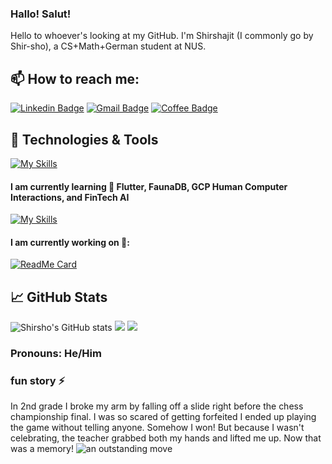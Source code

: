 ### Hallo! Salut! 

Hello to whoever's looking at my GitHub. I'm Shirshajit (I commonly go by Shir-sho), a CS+Math+German student at NUS. 


## 📫 How to reach me:  
[![Linkedin Badge](https://img.shields.io/badge/-LinkedIn-blue?style=flat-round&logo=Linkedin&logoColor=white&link=https://www.linkedin.com/in/shirshajit)](https://www.linkedin.com/in/shirshajit)
[![Gmail Badge](https://img.shields.io/badge/Gmail-d14836?style=flat-round&logo=Gmail&logoColor=white&link=mailto:shirshajit@gmail.com)](mailto:shirshajit@gmail.com)
[![Coffee Badge](https://img.shields.io/badge/-buymeacoffee-critical?style=flat-round&link=https://www.buymeacoffee.com/shirshajit)](https://www.buymeacoffee.com/shirshajit)



## 🔧 Technologies & Tools
[![My Skills](https://skills.thijs.gg/icons?i=python,dart,pytorch,bash,latex,firebase,git,java&theme=light)](https://skills.thijs.gg)

#### I am currently learning 🌱 Flutter, FaunaDB, GCP Human Computer Interactions, and FinTech AI 
[![My Skills](https://skills.thijs.gg/icons?i=gcp,dart&theme=light)](https://skills.thijs.gg)


#### I am currently working on 🔭:
[![ReadMe Card](https://github-readme-stats.vercel.app/api/pin/?username=YeetAlone&repo=orbital)](https://github.com/YeetAlone/orbital)

## &#x1f4c8; GitHub Stats
![Shirsho's GitHub stats](https://github-readme-stats.vercel.app/api?username=shirsho-12&theme=buefy&show_icons=true)
<img src="https://github-readme-stats.vercel.app/api/top-langs?username=shirsho-12&layout=compact"/>
<img src="https://github-readme-streak-stats.herokuapp.com/?user=shirsho-12"/>
### Pronouns: He/Him

### fun story ⚡
In 2nd grade I broke my arm by falling off a slide right before the chess championship final. I was so scared of getting forfeited I ended up playing the game without telling anyone. Somehow I won! But because I wasn't celebrating, the teacher grabbed both my hands and lifted me up. Now that was a memory!
![an outstanding move](https://knowyourmeme.com/memes/outstanding-move-maravillosa-jugada)
<!--
**shirsho-12/shirsho-12** is a ✨ _special_ ✨ repository because its `README.md` (this file) appears on your GitHub profile.

Here are some ideas to get you started:

- 🔭 I’m currently working on Smart Glasses AI with the NUS Human-Computer Interaction Lab
- 🌱 I’m currently learning Flutter, FaunaDB, Human Computer Interactions, and FinTech AI
- 👯 I’m looking to collaborate on any and all hackathons
- 🤔 I’m looking for help with the intricacies of Flutter
- 💬 Ask me about Chess, Coding, Table Tennis, or just anything you feel like

- 😄 Pronouns: He/Him
- ⚡ Fun fact: ...
-->
